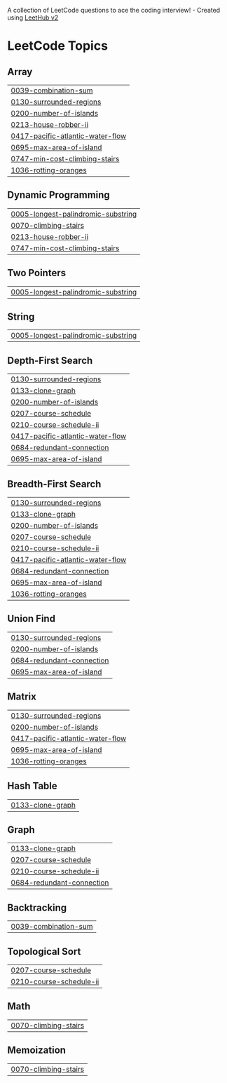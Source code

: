 A collection of LeetCode questions to ace the coding interview! - Created using [LeetHub v2](https://github.com/arunbhardwaj/LeetHub-2.0)
<!---LeetCode Topics Start-->
# LeetCode Topics
## Array
|  |
| ------- |
| [0039-combination-sum](https://github.com/algoriminseo/NeetCode-Problems/tree/master/0039-combination-sum) |
| [0130-surrounded-regions](https://github.com/algoriminseo/NeetCode-Problems/tree/master/0130-surrounded-regions) |
| [0200-number-of-islands](https://github.com/algoriminseo/NeetCode-Problems/tree/master/0200-number-of-islands) |
| [0213-house-robber-ii](https://github.com/algoriminseo/NeetCode-Problems/tree/master/0213-house-robber-ii) |
| [0417-pacific-atlantic-water-flow](https://github.com/algoriminseo/NeetCode-Problems/tree/master/0417-pacific-atlantic-water-flow) |
| [0695-max-area-of-island](https://github.com/algoriminseo/NeetCode-Problems/tree/master/0695-max-area-of-island) |
| [0747-min-cost-climbing-stairs](https://github.com/algoriminseo/NeetCode-Problems/tree/master/0747-min-cost-climbing-stairs) |
| [1036-rotting-oranges](https://github.com/algoriminseo/NeetCode-Problems/tree/master/1036-rotting-oranges) |
## Dynamic Programming
|  |
| ------- |
| [0005-longest-palindromic-substring](https://github.com/algoriminseo/NeetCode-Problems/tree/master/0005-longest-palindromic-substring) |
| [0070-climbing-stairs](https://github.com/algoriminseo/NeetCode-Problems/tree/master/0070-climbing-stairs) |
| [0213-house-robber-ii](https://github.com/algoriminseo/NeetCode-Problems/tree/master/0213-house-robber-ii) |
| [0747-min-cost-climbing-stairs](https://github.com/algoriminseo/NeetCode-Problems/tree/master/0747-min-cost-climbing-stairs) |
## Two Pointers
|  |
| ------- |
| [0005-longest-palindromic-substring](https://github.com/algoriminseo/NeetCode-Problems/tree/master/0005-longest-palindromic-substring) |
## String
|  |
| ------- |
| [0005-longest-palindromic-substring](https://github.com/algoriminseo/NeetCode-Problems/tree/master/0005-longest-palindromic-substring) |
## Depth-First Search
|  |
| ------- |
| [0130-surrounded-regions](https://github.com/algoriminseo/NeetCode-Problems/tree/master/0130-surrounded-regions) |
| [0133-clone-graph](https://github.com/algoriminseo/NeetCode-Problems/tree/master/0133-clone-graph) |
| [0200-number-of-islands](https://github.com/algoriminseo/NeetCode-Problems/tree/master/0200-number-of-islands) |
| [0207-course-schedule](https://github.com/algoriminseo/NeetCode-Problems/tree/master/0207-course-schedule) |
| [0210-course-schedule-ii](https://github.com/algoriminseo/NeetCode-Problems/tree/master/0210-course-schedule-ii) |
| [0417-pacific-atlantic-water-flow](https://github.com/algoriminseo/NeetCode-Problems/tree/master/0417-pacific-atlantic-water-flow) |
| [0684-redundant-connection](https://github.com/algoriminseo/NeetCode-Problems/tree/master/0684-redundant-connection) |
| [0695-max-area-of-island](https://github.com/algoriminseo/NeetCode-Problems/tree/master/0695-max-area-of-island) |
## Breadth-First Search
|  |
| ------- |
| [0130-surrounded-regions](https://github.com/algoriminseo/NeetCode-Problems/tree/master/0130-surrounded-regions) |
| [0133-clone-graph](https://github.com/algoriminseo/NeetCode-Problems/tree/master/0133-clone-graph) |
| [0200-number-of-islands](https://github.com/algoriminseo/NeetCode-Problems/tree/master/0200-number-of-islands) |
| [0207-course-schedule](https://github.com/algoriminseo/NeetCode-Problems/tree/master/0207-course-schedule) |
| [0210-course-schedule-ii](https://github.com/algoriminseo/NeetCode-Problems/tree/master/0210-course-schedule-ii) |
| [0417-pacific-atlantic-water-flow](https://github.com/algoriminseo/NeetCode-Problems/tree/master/0417-pacific-atlantic-water-flow) |
| [0684-redundant-connection](https://github.com/algoriminseo/NeetCode-Problems/tree/master/0684-redundant-connection) |
| [0695-max-area-of-island](https://github.com/algoriminseo/NeetCode-Problems/tree/master/0695-max-area-of-island) |
| [1036-rotting-oranges](https://github.com/algoriminseo/NeetCode-Problems/tree/master/1036-rotting-oranges) |
## Union Find
|  |
| ------- |
| [0130-surrounded-regions](https://github.com/algoriminseo/NeetCode-Problems/tree/master/0130-surrounded-regions) |
| [0200-number-of-islands](https://github.com/algoriminseo/NeetCode-Problems/tree/master/0200-number-of-islands) |
| [0684-redundant-connection](https://github.com/algoriminseo/NeetCode-Problems/tree/master/0684-redundant-connection) |
| [0695-max-area-of-island](https://github.com/algoriminseo/NeetCode-Problems/tree/master/0695-max-area-of-island) |
## Matrix
|  |
| ------- |
| [0130-surrounded-regions](https://github.com/algoriminseo/NeetCode-Problems/tree/master/0130-surrounded-regions) |
| [0200-number-of-islands](https://github.com/algoriminseo/NeetCode-Problems/tree/master/0200-number-of-islands) |
| [0417-pacific-atlantic-water-flow](https://github.com/algoriminseo/NeetCode-Problems/tree/master/0417-pacific-atlantic-water-flow) |
| [0695-max-area-of-island](https://github.com/algoriminseo/NeetCode-Problems/tree/master/0695-max-area-of-island) |
| [1036-rotting-oranges](https://github.com/algoriminseo/NeetCode-Problems/tree/master/1036-rotting-oranges) |
## Hash Table
|  |
| ------- |
| [0133-clone-graph](https://github.com/algoriminseo/NeetCode-Problems/tree/master/0133-clone-graph) |
## Graph
|  |
| ------- |
| [0133-clone-graph](https://github.com/algoriminseo/NeetCode-Problems/tree/master/0133-clone-graph) |
| [0207-course-schedule](https://github.com/algoriminseo/NeetCode-Problems/tree/master/0207-course-schedule) |
| [0210-course-schedule-ii](https://github.com/algoriminseo/NeetCode-Problems/tree/master/0210-course-schedule-ii) |
| [0684-redundant-connection](https://github.com/algoriminseo/NeetCode-Problems/tree/master/0684-redundant-connection) |
## Backtracking
|  |
| ------- |
| [0039-combination-sum](https://github.com/algoriminseo/NeetCode-Problems/tree/master/0039-combination-sum) |
## Topological Sort
|  |
| ------- |
| [0207-course-schedule](https://github.com/algoriminseo/NeetCode-Problems/tree/master/0207-course-schedule) |
| [0210-course-schedule-ii](https://github.com/algoriminseo/NeetCode-Problems/tree/master/0210-course-schedule-ii) |
## Math
|  |
| ------- |
| [0070-climbing-stairs](https://github.com/algoriminseo/NeetCode-Problems/tree/master/0070-climbing-stairs) |
## Memoization
|  |
| ------- |
| [0070-climbing-stairs](https://github.com/algoriminseo/NeetCode-Problems/tree/master/0070-climbing-stairs) |
<!---LeetCode Topics End-->